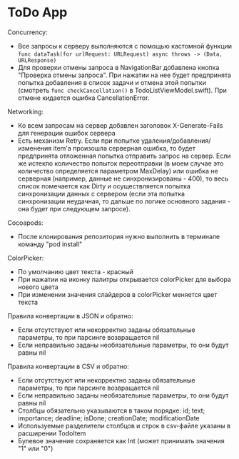 #  ToDo App
Concurrency:
- Все запросы к серверу выполняются с помощью кастомной функции `func dataTask(for urlRequest: URLRequest) async throws -> (Data, URLResponse)`
- Для проверки отмены запроса в NavigationBar добавлена кнопка "Проверка отмены запроса". При нажатии на нее будет предпринята попытка добавления в список задачи и отмена этой попытки (смотреть `func checkCancellation()` в TodoListViewModel.swift). При отмене кидается ошибка CancellationError. 

Networking:
- Ко всем запросам на сервер добавлен заголовок X-Generate-Fails для генерации ошибок сервера
- Есть механизм Retry. Если при попытке удаления/добавления/изменения item'а произошла серверная ошибка, то будет предпринята отложенная попытка отправить запрос на сервер. Если же истекло количество попыток переотправки (в моем случае это количество определяется параметром MaxDelay) или ошибка не серверная (например, данные не синхронизированы - 400), то весь список помечается как Dirty и осуществляется попытка синхронизации данных с сервером (если эта попытка синхронизации неудачная, то дальше по логике основного задания - она будет при следующем запросе). 

Cocoapods:
- После клонирования репозитория нужно выполнить в терминале команду "pod install"


ColorPicker:
- По умолчанию цвет текста - красный
- При нажатии на иконку палитры открывается colorPicker для выбора нового цвета
- При изменении значения слайдеров в colorPicker меняется цвет текста


Правила конвертации в JSON и обратно:
- Если отсутствуют или некорректно заданы обязательные параметры, то при парсинге возвращается nil
- Если неправильно заданы необязательные параметры, то они будут равны nil


Правила конвертации в CSV и обратно:
- Если отсутствуют или некорректно заданы обязательные параметры, то при парсинге возвращается nil
- Если неправильно заданы необязательные параметры, то они будут равны nil
- Столбцы обязательно указываются в таком порядке: id; text; importance; deadline; isDone; creationDate; modificationDate
- Используемые разделители столбцов и строк в csv-файле указаны в расширении TodoItem
- Булевое значение сохраняется как Int (может принимать значения "1" или "0")
